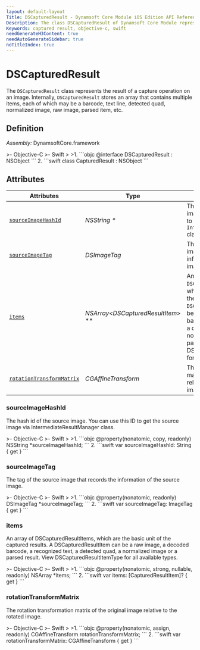```yaml
---
layout: default-layout
Title: DSCapturedResult - Dynamsoft Core Module iOS Edition API Reference
Description: The class DSCapturedResult of Dynamsoft Core Module represents the result of a capture operation on an image, which contains multiple items such as barcode, text line, detected quad, normalized image, raw image, parsed item, etc.
Keywords: captured result, objective-c, swift
needGenerateH3Content: true
needAutoGenerateSidebar: true
noTitleIndex: true
---
```


# DSCapturedResult

The `DSCapturedResult` class represents the result of a capture operation on an image. Internally, `DSCapturedResult` stores an array that contains multiple items, each of which may be a barcode, text line, detected quad, normalized image, raw image, parsed item, etc.

## Definition

*Assembly:* DynamsoftCore.framework

<div class="sample-code-prefix"></div>
>- Objective-C
>- Swift
>
>1. 
```objc
@interface DSCapturedResult : NSObject
```
2. 
```swift
class CapturedResult : NSObject
```

## Attributes

| Attributes | Type | Description |
| ---------- | ---- | ----------- |
| [`sourceImageHashId`](#sourceimagehashid) | *NSString \** | The hash id of the source image. You can use this ID to get the source image via `IntermediateResultManager` class. |
| [`sourceImageTag`](#sourceimagetag) | *DSImageTag* | The tag of the source image that records the information of the source image. |
| [`items`](#items) | *NSArray<DSCapturedResultItem*> \** | An array of `DSCapturedResultItems`, which are the basic unit of the captured results. A `DSCapturedResultItem` can be a raw image, a decoded barcode, a recognized text, a detected quad, a normalized image or a parsed result. View DSCapturedResultItemType for all available types. |
| [`rotationTransformMatrix`](#rotationtransformmatrix) | *CGAffineTransform* | The rotation transformation matrix of the original image relative to the rotated image. |

### sourceImageHashId

The hash id of the source image. You can use this ID to get the source image via IntermediateResultManager class.

<div class="sample-code-prefix"></div>
>- Objective-C
>- Swift
>
>1. 
```objc
@property(nonatomic, copy, readonly) NSString *sourceImageHashId;
```
2. 
```swift
var sourceImageHashId: String { get }
```

### sourceImageTag

The tag of the source image that records the information of the source image.

<div class="sample-code-prefix"></div>
>- Objective-C
>- Swift
>
>1. 
```objc
@property(nonatomic, readonly) DSImageTag *sourceImageTag;
```
2. 
```swift
var sourceImageTag: ImageTag { get }
```

### items

An array of DSCapturedResultItems, which are the basic unit of the captured results. A DSCapturedResultItem can be a raw image, a decoded barcode, a recognized text, a detected quad, a normalized image or a parsed result. View DSCapturedResultItemType for all available types.

<div class="sample-code-prefix"></div>
>- Objective-C
>- Swift
>
>1. 
```objc
@property(nonatomic, strong, nullable, readonly) NSArray<DSCapturedResultItem *> *items;
```
2. 
```swift
var items: [CapturedResultItem]? { get }
```

### rotationTransformMatrix

The rotation transformation matrix of the original image relative to the rotated image.

<div class="sample-code-prefix"></div>
>- Objective-C
>- Swift
>
>1. 
```objc
@property(nonatomic, assign, readonly) CGAffineTransform rotationTransformMatrix;
```
2. 
```swift
var rotationTransformMatrix: CGAffineTransform { get }
```
